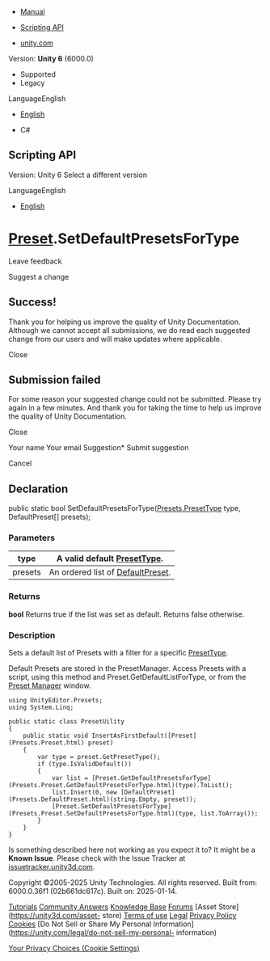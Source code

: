 [ ]()

  * [Manual](../Manual/index.html)
  * [Scripting API](../ScriptReference/index.html)

  * [unity.com](https://unity.com/)

Version: **Unity 6** (6000.0)

  * Supported
  * Legacy

LanguageEnglish

  * [English]()

  * C#

[ ](https://docs.unity3d.com)

## Scripting API

Version: Unity 6 Select a different version

LanguageEnglish

  * [English]()

#  [Preset](Presets.Preset.html).SetDefaultPresetsForType

Leave feedback

Suggest a change

## Success!

Thank you for helping us improve the quality of Unity Documentation. Although
we cannot accept all submissions, we do read each suggested change from our
users and will make updates where applicable.

Close

## Submission failed

For some reason your suggested change could not be submitted. Please <a>try
again</a> in a few minutes. And thank you for taking the time to help us
improve the quality of Unity Documentation.

Close

Your name Your email Suggestion* Submit suggestion

Cancel

[ ]()

## Declaration

public static bool
SetDefaultPresetsForType([Presets.PresetType](Presets.PresetType.html) type,
DefaultPreset[] presets);

### Parameters

type | A valid default [PresetType](Presets.PresetType.html).  
---|---  
presets | An ordered list of [DefaultPreset](Presets.DefaultPreset.html).  
  
### Returns

**bool** Returns true if the list was set as default. Returns false otherwise.

### Description

Sets a default list of Presets with a filter for a specific
[PresetType](Presets.PresetType.html).

Default Presets are stored in the PresetManager. Access Presets with a script,
using this method and Preset.GetDefaultListForType, or from the [Preset
Manager](../Manual/class-PresetManager.html) window.

    
    
    using UnityEditor.Presets;
    using System.Linq;  
      
    public static class PresetUility
    {
        public static void InsertAsFirstDefault([Preset](Presets.Preset.html) preset)
        {
            var type = preset.GetPresetType();
            if (type.IsValidDefault())
            {
                var list = [Preset.GetDefaultPresetsForType](Presets.Preset.GetDefaultPresetsForType.html)(type).ToList();
                list.Insert(0, new [DefaultPreset](Presets.DefaultPreset.html)(string.Empty, preset));
                [Preset.SetDefaultPresetsForType](Presets.Preset.SetDefaultPresetsForType.html)(type, list.ToArray());
            }
        }
    }
    

Is something described here not working as you expect it to? It might be a
**Known Issue**. Please check with the Issue Tracker at
[issuetracker.unity3d.com](https://issuetracker.unity3d.com).

Copyright ©2005-2025 Unity Technologies. All rights reserved. Built from:
6000.0.36f1 (02b661dc617c). Built on: 2025-01-14.

[Tutorials](https://unity3d.com/learn) [Community
Answers](https://answers.unity3d.com) [Knowledge
Base](https://support.unity3d.com/hc/en-us)
[Forums](https://forum.unity3d.com) [Asset Store](https://unity3d.com/asset-
store) [Terms of use](https://docs.unity3d.com/Manual/TermsOfUse.html)
[Legal](https://unity.com/legal) [Privacy
Policy](https://unity.com/legal/privacy-policy)
[Cookies](https://unity.com/legal/cookie-policy) [Do Not Sell or Share My
Personal Information](https://unity.com/legal/do-not-sell-my-personal-
information)

[Your Privacy Choices (Cookie Settings)](javascript:void\(0\);)

